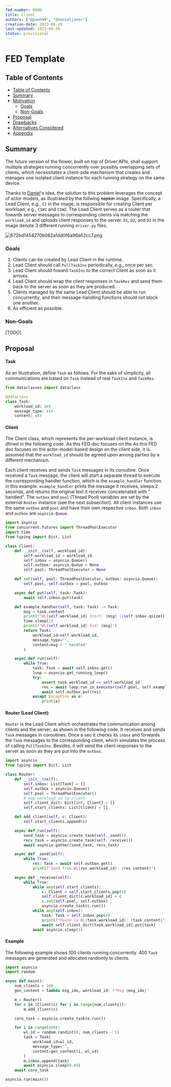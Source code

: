 ```yaml
---
fed-number: 0000
title: Client
authors: ["@panh99", "@danieljanes"]
creation-date: 2023-06-29
last-updated: 2023-06-30
status: provisional
---
```


# FED Template

## Table of Contents

- [Table of Contents](#table-of-contents)
- [Summary](#summary)
- [Motivation](#motivation)
  - [Goals](#goals)
  - [Non-Goals](#non-goals)
- [Proposal](#proposal)
- [Drawbacks](#drawbacks)
- [Alternatives Considered](#alternatives-considered)
- [Appendix](#appendix)

## Summary

The future version of the flower, built on top of Driver APIs, shall support multiple strategies running concurrently over possibly overlapping sets of clients, which necessitates a client-side mechanism that creates and manages one isolated client instance for each running strategy on the same device.

Thanks to [Daniel](https://github.com/danieljanes)'s idea, the solution to this problem leverages the concept of actor models, as illustrated by the follwing ~~napkin~~ image. Specifically, a Lead Client, e.g., `C1` in the image, is responsible for creating Client per workload, e.g., `C1W1` and `C1W2`. The Lead Client serves as a router that fowards server messages to corresponding clients via matching the `workload_id` and uploads client responses to the server. `D1`, `D2`, and `D3` in the image denote 3 different running `driver.py` files.

![672bd1454270b082a1dd0f6a96a62cc7.png](https://imgtr.ee/images/2023/06/30/672bd1454270b082a1dd0f6a96a62cc7.png)


### Goals

1. Clients can be created by Lead Client in the runtime.
2. Lead Client should call `PullTaskIns` periodically, e.g., once per sec.
3. Lead Client should foward `TaskIns` to the correct Client as soon as it arrives.
4. Lead Client should wrap the client responses in `TaskRes` and send them back to the server as soon as they are produced.
5. Clients managed by the same Lead Client should be able to run concurrently, and their message-handling functions should not block one another.
6. As efficient as possible.


### Non-Goals

[TODO]

## Proposal

#### Task

As an illustration, define `Task` as follows. For the sake of simplicity, all communications are based on `Task` instead of real `TaskIns` and `TaskRes`.
``` python
from dataclasses import dataclass

@dataclass
class Task:
    workload_id: int
    message_type: str
    content: str
```

#### Client

The Client class, which represents the per-workload client instance, is dfined in the following code. As this FED doc focuses on the As this FED doc focuses on the actor-model-based design on the client side, it is assumed that the `workload_id` should be agreed upon among parties by a different mechanism.

Each client receives and sends `Task` messages in its coroutine. Once received a `Task` message, the client will start a separate thread to execute the corresponding handler function, which is the `example_handler` function in this example. `example_handler` prints the message it receives, sleeps 2 seconds, and returns the original text it receives concatenated with " handled". The `outbox` and `pool` (Thread Pool) variables are set by the external `Router` instance (see the next subsection). All client instances use the same `outbox` and `pool` and have their own respective `inbox`. Both `inbox` and `outbox` are `asyncio.Queue`.

``` python
import asyncio
from concurrent.futures import ThreadPoolExecutor
import time
from typing import Dict, List

class Client:
    def __init__(self, workload_id):
        self.workload_id = workload_id
        self.inbox = asyncio.Queue()
        self.outbox: asyncio.Queue = None
        self.pool: ThreadPoolExecutor = None

    def set(self, pool: ThreadPoolExecutor, outbox: asyncio.Queue):
        self.pool, self.outbox = pool, outbox

    async def put(self, task: Task):
        await self.inbox.put(task)

    def example_handler(self, task: Task) -> Task:
        msg = task.content
        print(f"WL{self.workload_id} Start: {msg} ({self.inbox.qsize()} remaining)")
        time.sleep(2)
        print(f"WL{self.workload_id} End: {msg}")
        return Task(
            workload_id=self.workload_id,
            message_type="",
            content=msg + " handled"
        )

    async def run(self):
        while True:
            task: Task = await self.inbox.get()
            loop = asyncio.get_running_loop()
            try:
                assert task.workload_id == self.workload_id
                res = await loop.run_in_executor(self.pool, self.example_handler, task)
                await self.outbox.put(res)
            except Exception as e:
                print(e)
```

#### Router (Lead Client)

`Router` is the Lead Client which orchestrates the communication among clients and the server, as shown in the following code. It receives and sends `Task` messages in coroutines. Once a sec it checks its `inbox` and forwards the `Task` messages to the corresponding client, which simulates the process of calling `PullTaskIns`. Besides, it will send the client responses to the server as soon as they are put into the `outbox`.

```python	
import asyncio
from typing import Dict, List

class Router:
    def __init__(self):
        self.inbox: List[Task] = []
        self.outbox = asyncio.Queue()
        self.pool = ThreadPoolExecutor()
        # map workload_id to client
        self.client_dict: Dict[int, Client] = {}
        self.start_clients: List[Client] = []

    def add_client(self, c: Client):
        self.start_clients.append(c)

    async def run(self):
        send_task = asyncio.create_task(self._send())
        recv_task = asyncio.create_task(self._receive())
        await asyncio.gather(send_task, recv_task)

    async def _send(self):
        while True:
            res: Task = await self.outbox.get()
            print(f"Send from WL{res.workload_id}: {res.content}")

    async def _receive(self):
        while True:
            while any(self.start_clients):
                c: Client = self.start_clients.pop(0)
                self.client_dict[c.workload_id] = c
                c.set(self.pool, self.outbox)
                asyncio.create_task(c.run())
            while any(self.inbox):
                task: Task = self.inbox.pop(0)
                print(f"Route to WL{task.workload_id}: {task.content}")
                await self.client_dict[task.workload_id].put(task)
            await asyncio.sleep(1)
```

#### Example

The following example shows 100 clients running concurrently. 400 `Task` messages are generated and allocated randomly to clients.

```python
import asyncio
import random

async def main():
    num_clients = 100
    gen_content = lambda msg_idx, workload_id: f"Msg {msg_idx}"

    m = Router()
    for c in [Client(i) for i in range(num_clients)]:
        m.add_client(c)

    coro_task = asyncio.create_task(m.run())

    for i in range(400):
        wl_id = random.randint(0, num_clients - 1)
        task = Task(
            workload_id=wl_id,
            message_type="",
            content=gen_content(i, wl_id)
        )
        m.inbox.append(task)
        await asyncio.sleep(0.04)
    await coro_task

asyncio.run(main())
```

